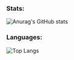 ### Stats:

![Anurag's GitHub stats](https://github-readme-stats-mohanads-projects-a4054ad3.vercel.app/api?username=m0hanad1&show_icons=true&include_all_commits=true&theme=tokyonight)


### Languages:
![Top Langs](https://github-readme-stats-mohanads-projects-a4054ad3.vercel.app/api/top-langs/?username=m0hanad1&theme=tokyonight&hide=html,css,makefile)
